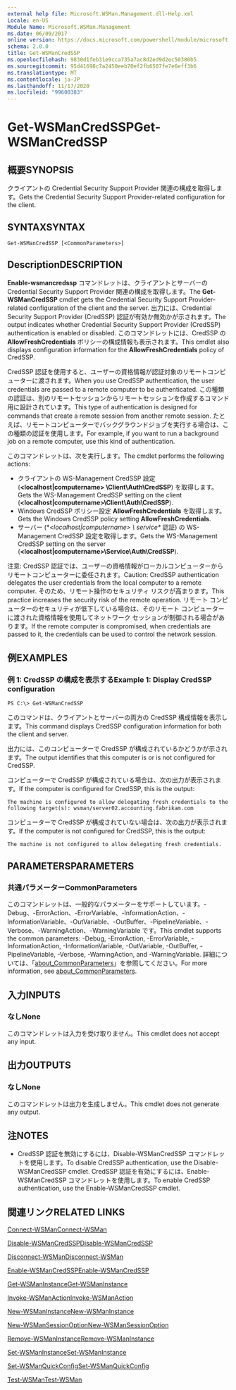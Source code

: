 ```yaml
---
external help file: Microsoft.WSMan.Management.dll-Help.xml
Locale: en-US
Module Name: Microsoft.WSMan.Management
ms.date: 06/09/2017
online version: https://docs.microsoft.com/powershell/module/microsoft.wsman.management/get-wsmancredssp?view=powershell-7.2&WT.mc_id=ps-gethelp
schema: 2.0.0
title: Get-WSManCredSSP
ms.openlocfilehash: 9830d1feb31e9cca735a7ac8d2ed9d2ec50380b5
ms.sourcegitcommit: 95d41698c7a2450eeb70ef2fb6507fe7e6eff3b6
ms.translationtype: MT
ms.contentlocale: ja-JP
ms.lasthandoff: 11/17/2020
ms.locfileid: "99600383"
---
```

# <span data-ttu-id="69258-102">Get-WSManCredSSP</span><span class="sxs-lookup"><span data-stu-id="69258-102">Get-WSManCredSSP</span></span>

## <span data-ttu-id="69258-103">概要</span><span class="sxs-lookup"><span data-stu-id="69258-103">SYNOPSIS</span></span>
<span data-ttu-id="69258-104">クライアントの Credential Security Support Provider 関連の構成を取得します。</span><span class="sxs-lookup"><span data-stu-id="69258-104">Gets the Credential Security Support Provider-related configuration for the client.</span></span>

## <span data-ttu-id="69258-105">SYNTAX</span><span class="sxs-lookup"><span data-stu-id="69258-105">SYNTAX</span></span>

```
Get-WSManCredSSP [<CommonParameters>]
```

## <span data-ttu-id="69258-106">Description</span><span class="sxs-lookup"><span data-stu-id="69258-106">DESCRIPTION</span></span>
<span data-ttu-id="69258-107">**Enable-wsmancredssp** コマンドレットは、クライアントとサーバーの Credential Security Support Provider 関連の構成を取得します。</span><span class="sxs-lookup"><span data-stu-id="69258-107">The **Get-WSManCredSSP** cmdlet gets the Credential Security Support Provider-related configuration of the client and the server.</span></span>
<span data-ttu-id="69258-108">出力には、Credential Security Support Provider (CredSSP) 認証が有効か無効かが示されます。</span><span class="sxs-lookup"><span data-stu-id="69258-108">The output indicates whether Credential Security Support Provider (CredSSP) authentication is enabled or disabled.</span></span>
<span data-ttu-id="69258-109">このコマンドレットには、CredSSP の **AllowFreshCredentials** ポリシーの構成情報も表示されます。</span><span class="sxs-lookup"><span data-stu-id="69258-109">This cmdlet also displays configuration information for the **AllowFreshCredentials** policy of CredSSP.</span></span>

<span data-ttu-id="69258-110">CredSSP 認証を使用すると、ユーザーの資格情報が認証対象のリモートコンピューターに渡されます。</span><span class="sxs-lookup"><span data-stu-id="69258-110">When you use CredSSP authentication, the user credentials are passed to a remote computer to be authenticated.</span></span>
<span data-ttu-id="69258-111">この種類の認証は、別のリモートセッションからリモートセッションを作成するコマンド用に設計されています。</span><span class="sxs-lookup"><span data-stu-id="69258-111">This type of authentication is designed for commands that create a remote session from another remote session.</span></span>
<span data-ttu-id="69258-112">たとえば、リモートコンピューターでバックグラウンドジョブを実行する場合は、この種類の認証を使用します。</span><span class="sxs-lookup"><span data-stu-id="69258-112">For example, if you want to run a background job on a remote computer, use this kind of authentication.</span></span>

<span data-ttu-id="69258-113">このコマンドレットは、次を実行します。</span><span class="sxs-lookup"><span data-stu-id="69258-113">The cmdlet performs the following actions:</span></span>

- <span data-ttu-id="69258-114">クライアントの WS-Management CredSSP 設定 (**\<localhost|computername\> \Client\Auth\CredSSP**) を取得します。</span><span class="sxs-lookup"><span data-stu-id="69258-114">Gets the WS-Management CredSSP setting on the client (**\<localhost|computername\>\Client\Auth\CredSSP**).</span></span>
- <span data-ttu-id="69258-115">Windows CredSSP ポリシー設定 **AllowFreshCredentials** を取得します。</span><span class="sxs-lookup"><span data-stu-id="69258-115">Gets the Windows CredSSP policy setting **AllowFreshCredentials**.</span></span>
- <span data-ttu-id="69258-116">サーバー (\**\<localhost|computername\> \ service\** 認証) の WS-Management CredSSP 設定を取得します。</span><span class="sxs-lookup"><span data-stu-id="69258-116">Gets the WS-Management CredSSP setting on the server (**\<localhost|computername\>\Service\Auth\CredSSP**).</span></span>

<span data-ttu-id="69258-117">注意: CredSSP 認証では、ユーザーの資格情報がローカルコンピューターからリモートコンピューターに委任されます。</span><span class="sxs-lookup"><span data-stu-id="69258-117">Caution: CredSSP authentication delegates the user credentials from the local computer to a remote computer.</span></span>
<span data-ttu-id="69258-118">そのため、リモート操作のセキュリティ リスクが高まります。</span><span class="sxs-lookup"><span data-stu-id="69258-118">This practice increases the security risk of the remote operation.</span></span>
<span data-ttu-id="69258-119">リモート コンピューターのセキュリティが低下している場合は、そのリモート コンピューターに渡された資格情報を使用してネットワーク セッションが制御される場合があります。</span><span class="sxs-lookup"><span data-stu-id="69258-119">If the remote computer is compromised, when credentials are passed to it, the credentials can be used to control the network session.</span></span>

## <span data-ttu-id="69258-120">例</span><span class="sxs-lookup"><span data-stu-id="69258-120">EXAMPLES</span></span>

### <span data-ttu-id="69258-121">例 1: CredSSP の構成を表示する</span><span class="sxs-lookup"><span data-stu-id="69258-121">Example 1: Display CredSSP configuration</span></span>

```
PS C:\> Get-WSManCredSSP
```

<span data-ttu-id="69258-122">このコマンドは、クライアントとサーバーの両方の CredSSP 構成情報を表示します。</span><span class="sxs-lookup"><span data-stu-id="69258-122">This command displays CredSSP configuration information for both the client and server.</span></span>

<span data-ttu-id="69258-123">出力には、このコンピューターで CredSSP が構成されているかどうかが示されます。</span><span class="sxs-lookup"><span data-stu-id="69258-123">The output identifies that this computer is or is not configured for CredSSP.</span></span>

<span data-ttu-id="69258-124">コンピューターで CredSSP が構成されている場合は、次の出力が表示されます。</span><span class="sxs-lookup"><span data-stu-id="69258-124">If the computer is configured for CredSSP, this is the output:</span></span>

`The machine is configured to allow delegating fresh credentials to the following target(s): wsman/server02.accounting.fabrikam.com`

<span data-ttu-id="69258-125">コンピューターで CredSSP が構成されていない場合は、次の出力が表示されます。</span><span class="sxs-lookup"><span data-stu-id="69258-125">If the computer is not configured for CredSSP, this is the output:</span></span>

`The machine is not configured to allow delegating fresh credentials.`

## <span data-ttu-id="69258-126">PARAMETERS</span><span class="sxs-lookup"><span data-stu-id="69258-126">PARAMETERS</span></span>

### <span data-ttu-id="69258-127">共通パラメーター</span><span class="sxs-lookup"><span data-stu-id="69258-127">CommonParameters</span></span>
<span data-ttu-id="69258-128">このコマンドレットは、一般的なパラメーターをサポートしています。-Debug、-ErrorAction、-ErrorVariable、-InformationAction、-InformationVariable、-OutVariable、-OutBuffer、-PipelineVariable、-Verbose、-WarningAction、-WarningVariable です。</span><span class="sxs-lookup"><span data-stu-id="69258-128">This cmdlet supports the common parameters: -Debug, -ErrorAction, -ErrorVariable, -InformationAction, -InformationVariable, -OutVariable, -OutBuffer, -PipelineVariable, -Verbose, -WarningAction, and -WarningVariable.</span></span> <span data-ttu-id="69258-129">詳細については、「[about_CommonParameters](https://go.microsoft.com/fwlink/?LinkID=113216)」を参照してください。</span><span class="sxs-lookup"><span data-stu-id="69258-129">For more information, see [about_CommonParameters](https://go.microsoft.com/fwlink/?LinkID=113216).</span></span>

## <span data-ttu-id="69258-130">入力</span><span class="sxs-lookup"><span data-stu-id="69258-130">INPUTS</span></span>

### <span data-ttu-id="69258-131">なし</span><span class="sxs-lookup"><span data-stu-id="69258-131">None</span></span>
<span data-ttu-id="69258-132">このコマンドレットは入力を受け取りません。</span><span class="sxs-lookup"><span data-stu-id="69258-132">This cmdlet does not accept any input.</span></span>

## <span data-ttu-id="69258-133">出力</span><span class="sxs-lookup"><span data-stu-id="69258-133">OUTPUTS</span></span>

### <span data-ttu-id="69258-134">なし</span><span class="sxs-lookup"><span data-stu-id="69258-134">None</span></span>
<span data-ttu-id="69258-135">このコマンドレットは出力を生成しません。</span><span class="sxs-lookup"><span data-stu-id="69258-135">This cmdlet does not generate any output.</span></span>

## <span data-ttu-id="69258-136">注</span><span class="sxs-lookup"><span data-stu-id="69258-136">NOTES</span></span>

* <span data-ttu-id="69258-137">CredSSP 認証を無効にするには、Disable-WSManCredSSP コマンドレットを使用します。</span><span class="sxs-lookup"><span data-stu-id="69258-137">To disable CredSSP authentication, use the Disable-WSManCredSSP cmdlet.</span></span> <span data-ttu-id="69258-138">CredSSP 認証を有効にするには、Enable-WSManCredSSP コマンドレットを使用します。</span><span class="sxs-lookup"><span data-stu-id="69258-138">To enable CredSSP authentication, use the Enable-WSManCredSSP cmdlet.</span></span>

## <span data-ttu-id="69258-139">関連リンク</span><span class="sxs-lookup"><span data-stu-id="69258-139">RELATED LINKS</span></span>

[<span data-ttu-id="69258-140">Connect-WSMan</span><span class="sxs-lookup"><span data-stu-id="69258-140">Connect-WSMan</span></span>](Connect-WSMan.md)

[<span data-ttu-id="69258-141">Disable-WSManCredSSP</span><span class="sxs-lookup"><span data-stu-id="69258-141">Disable-WSManCredSSP</span></span>](Disable-WSManCredSSP.md)

[<span data-ttu-id="69258-142">Disconnect-WSMan</span><span class="sxs-lookup"><span data-stu-id="69258-142">Disconnect-WSMan</span></span>](Disconnect-WSMan.md)

[<span data-ttu-id="69258-143">Enable-WSManCredSSP</span><span class="sxs-lookup"><span data-stu-id="69258-143">Enable-WSManCredSSP</span></span>](Enable-WSManCredSSP.md)

[<span data-ttu-id="69258-144">Get-WSManInstance</span><span class="sxs-lookup"><span data-stu-id="69258-144">Get-WSManInstance</span></span>](Get-WSManInstance.md)

[<span data-ttu-id="69258-145">Invoke-WSManAction</span><span class="sxs-lookup"><span data-stu-id="69258-145">Invoke-WSManAction</span></span>](Invoke-WSManAction.md)

[<span data-ttu-id="69258-146">New-WSManInstance</span><span class="sxs-lookup"><span data-stu-id="69258-146">New-WSManInstance</span></span>](New-WSManInstance.md)

[<span data-ttu-id="69258-147">New-WSManSessionOption</span><span class="sxs-lookup"><span data-stu-id="69258-147">New-WSManSessionOption</span></span>](New-WSManSessionOption.md)

[<span data-ttu-id="69258-148">Remove-WSManInstance</span><span class="sxs-lookup"><span data-stu-id="69258-148">Remove-WSManInstance</span></span>](Remove-WSManInstance.md)

[<span data-ttu-id="69258-149">Set-WSManInstance</span><span class="sxs-lookup"><span data-stu-id="69258-149">Set-WSManInstance</span></span>](Set-WSManInstance.md)

[<span data-ttu-id="69258-150">Set-WSManQuickConfig</span><span class="sxs-lookup"><span data-stu-id="69258-150">Set-WSManQuickConfig</span></span>](Set-WSManQuickConfig.md)

[<span data-ttu-id="69258-151">Test-WSMan</span><span class="sxs-lookup"><span data-stu-id="69258-151">Test-WSMan</span></span>](Test-WSMan.md)

